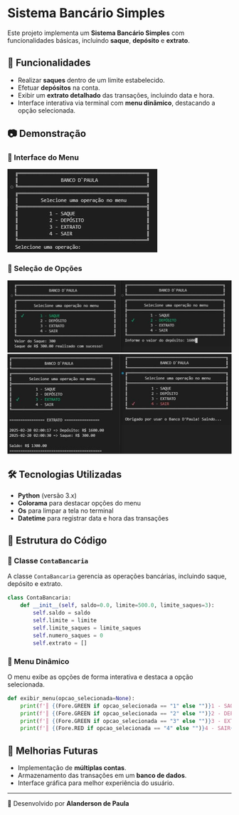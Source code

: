 # Sistema Bancário Simples

Este projeto implementa um **Sistema Bancário Simples** com funcionalidades básicas, incluindo **saque**, **depósito** e **extrato**.

## 📌 Funcionalidades

- Realizar **saques** dentro de um limite estabelecido.
- Efetuar **depósitos** na conta.
- Exibir um **extrato detalhado** das transações, incluindo data e hora.
- Interface interativa via terminal com **menu dinâmico**, destacando a opção selecionada.

## 📷 Demonstração

### 📌 Interface do Menu

![men1](img/menu.JPG)

### 📌 Seleção de Opções

![menu2](img/menu1.JPG)
![menu3](img/menu2.JPG)

## 🛠️ Tecnologias Utilizadas

- **Python** (versão 3.x)
- **Colorama** para destacar opções do menu
- **Os** para limpar a tela no terminal
- **Datetime** para registrar data e hora das transações

## 🏦 Estrutura do Código

### 🔹 Classe `ContaBancaria`

A classe `ContaBancaria` gerencia as operações bancárias, incluindo saque, depósito e extrato.

```python
class ContaBancaria:
    def __init__(self, saldo=0.0, limite=500.0, limite_saques=3):
        self.saldo = saldo
        self.limite = limite
        self.limite_saques = limite_saques
        self.numero_saques = 0
        self.extrato = []
```

### 🔹 Menu Dinâmico

O menu exibe as opções de forma interativa e destaca a opção selecionada.

```python
def exibir_menu(opcao_selecionada=None):
    print(f'║ {(Fore.GREEN if opcao_selecionada == "1" else "")}1 - SAQUE{Style.RESET_ALL} │')
    print(f'║ {(Fore.GREEN if opcao_selecionada == "2" else "")}2 - DEPÓSITO{Style.RESET_ALL} │')
    print(f'║ {(Fore.GREEN if opcao_selecionada == "3" else "")}3 - EXTRATO{Style.RESET_ALL} │')
    print(f'║ {(Fore.RED if opcao_selecionada == "4" else "")}4 - SAIR{Style.RESET_ALL} │')
```

## 📌 Melhorias Futuras

- Implementação de **múltiplas contas**.
- Armazenamento das transações em um **banco de dados**.
- Interface gráfica para melhor experiência do usuário.

---
🚀 Desenvolvido por **Alanderson de Paula**

